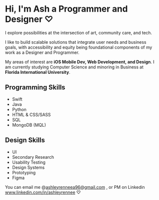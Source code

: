 # Hi, I'm Ash a Programmer and Designer  ♡
I explore possibilities at the intersection of art, community care, and tech. 

I like to build scalable solutions that integrate user needs and business goals, with accessibility and equity being foundational components of my work as a Designer and Programmer. 

My areas of interest are **iOS Mobile Dev, Web Development, and Design**.
I am currently studying Computer Science and minoring in Business at **Florida International University**.

## Programming Skills
- Swift
- Java
- Python
- HTML & CSS/SASS
- SQL
- MongoDB (MQL)

## Design Skills
- UI
- Secondary Research
- Usability Testing
- Design Systems
- Prototyping 
- Figma





You can email me @ashleyrenneea96@gmail.com , or PM on Linkedin www.linkedin.com/in/ashleyrennee ♡
